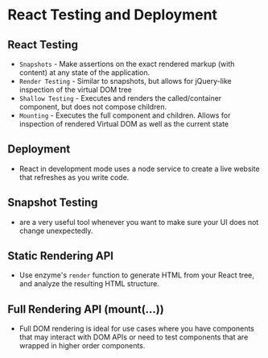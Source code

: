 # React Testing and Deployment
## React Testing 
  - `Snapshots` - Make assertions on the exact rendered markup (with content) at any state of the application.
  - `Render Testing` - Similar to snapshots, but allows for jQuery-like inspection of the virtual DOM tree
  - `Shallow Testing` - Executes and renders the called/container component, but does not compose children.
  - `Mounting` - Executes the full component and children. Allows for inspection of rendered Virtual DOM as well as the current state
## Deployment
  - React in development mode uses a node service to create a live website that refreshes as you write code.
## Snapshot Testing
  - are a very useful tool whenever you want to make sure your UI does not change unexpectedly.
## Static Rendering API
  - Use enzyme's `render` function to generate HTML from your React tree, and analyze the resulting HTML structure.
## Full Rendering API (mount(...))
  - Full DOM rendering is ideal for use cases where you have components that may interact with DOM APIs or need to test components that are wrapped in higher order components.